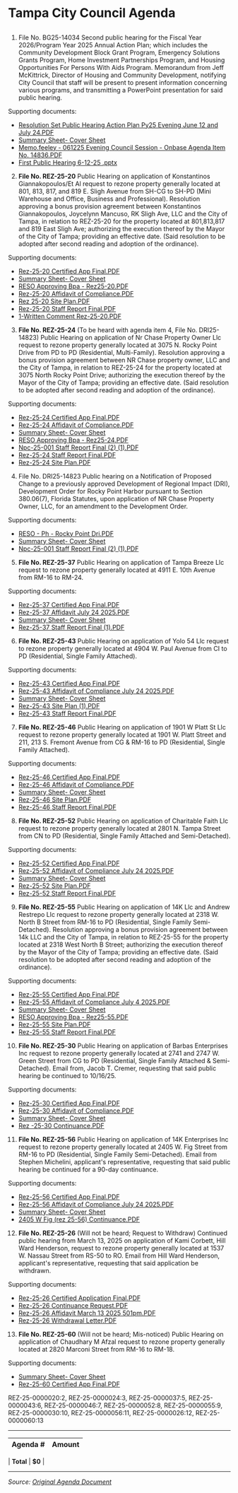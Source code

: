 # Tampa City Council Agenda

## 

1. File No. BG25-14034 Second public hearing for the Fiscal Year 2026/Program Year 2025 Annual Action Plan; which includes the Community Development Block Grant Program, Emergency Solutions Grants Program, Home Investment Partnerships Program, and Housing Opportunities For Persons With Aids Program.  Memorandum from Jeff McKittrick, Director of Housing and Community Development, notifying City Council that staff will be present to present information concerning various programs, and transmitting a PowerPoint presentation for said public hearing. 

Supporting documents:
- [Resolution Set Public Hearing Action Plan Py25 Evening June 12 and July 24.PDF](https://tampagov.hylandcloud.com/221agendaonline/Documents/DownloadFileBytes/RESOLUTION%20SET%20PUBLIC%20HEARING%20ACTION%20PLAN%20PY25%20EVENING%20JUNE%2012%20AND%20JULY%2024.P.pdf?documentType=1&meetingId=2594&itemId=15449&publishId=131438&isSection=False&isAttachment=True)
- [Summary Sheet- Cover Sheet](https://tampagov.hylandcloud.com/221agendaonline/Documents/DownloadFileBytes/Summary%20Sheet-%20COVER%20SHEET.pdf?documentType=1&meetingId=2594&itemId=15449&publishId=131439&isSection=False&isAttachment=True)
- [Memo.feeley - 061225 Evening Council Session - Onbase Agenda Item No. 14836.PDF](https://tampagov.hylandcloud.com/221agendaonline/Documents/DownloadFileBytes/MEMO.FEELEY%20-%20061225%20EVENING%20COUNCIL%20SESSION%20-%20ONBASE%20AGENDA%20ITEM%20NO.%2014836.PD.pdf?documentType=1&meetingId=2594&itemId=15449&publishId=131440&isSection=False&isAttachment=True)
- [First Public Hearing 6-12-25 .pptx](https://tampagov.hylandcloud.com/221agendaonline/Documents/DownloadFileBytes/FIRST%20PUBLIC%20HEARING%206-12-25%20.PPTX.pdf?documentType=1&meetingId=2594&itemId=15449&publishId=131441&isSection=False&isAttachment=True)

2. **File No. REZ-25-20** Public Hearing on application of Konstantinos Giannakopoulos/Et Al request to rezone property generally located at 801, 813, 817, and 819 E. Sligh Avenue from SH-CG to SH-PD (Mini Warehouse and Office, Business and Professional). Resolution approving a bonus provision agreement between Konstantinos Giannakopoulos, Joycelynn Mancuso, RK Sligh Ave, LLC and the City of Tampa, in relation to REZ-25-20 for the property located at 801,813,817 and 819 East Sligh Ave; authorizing the execution thereof by the Mayor of the City of Tampa; providing an effective date. (Said resolution to be adopted after second reading and adoption of the ordinance).

Supporting documents:
- [Rez-25-20 Certified App Final.PDF](https://tampagov.hylandcloud.com/221agendaonline/Documents/DownloadFileBytes/REZ-25-20%20CERTIFIED%20APP%20FINAL.PDF.pdf?documentType=1&meetingId=2594&itemId=15389&publishId=131442&isSection=False&isAttachment=True)
- [Summary Sheet- Cover Sheet](https://tampagov.hylandcloud.com/221agendaonline/Documents/DownloadFileBytes/Summary%20Sheet-%20COVER%20SHEET.pdf?documentType=1&meetingId=2594&itemId=15389&publishId=131443&isSection=False&isAttachment=True)
- [RESO Approving Bpa - Rez25-20.PDF](https://tampagov.hylandcloud.com/221agendaonline/Documents/DownloadFileBytes/RESO%20APPROVING%20BPA%20-%20REZ25-20.PDF.pdf?documentType=1&meetingId=2594&itemId=15389&publishId=131444&isSection=False&isAttachment=True)
- [Rez-25-20 Affidavit of Compliance.PDF](https://tampagov.hylandcloud.com/221agendaonline/Documents/DownloadFileBytes/REZ-25-20%20AFFIDAVIT%20OF%20COMPLIANCE.PDF.pdf?documentType=1&meetingId=2594&itemId=15389&publishId=131445&isSection=False&isAttachment=True)
- [Rez 25-20 Site Plan.PDF](https://tampagov.hylandcloud.com/221agendaonline/Documents/DownloadFileBytes/REZ%2025-20%20SITE%20PLAN.PDF.pdf?documentType=1&meetingId=2594&itemId=15389&publishId=131446&isSection=False&isAttachment=True)
- [Rez-25-20 Staff Report Final.PDF](https://tampagov.hylandcloud.com/221agendaonline/Documents/DownloadFileBytes/REZ-25-20%20STAFF%20REPORT%20FINAL.PDF.pdf?documentType=1&meetingId=2594&itemId=15389&publishId=131447&isSection=False&isAttachment=True)
- [1-Written Comment Rez-25-20.PDF](https://tampagov.hylandcloud.com/221agendaonline/Documents/DownloadFileBytes/1-WRITTEN%20COMMENT%20REZ-25-20.PDF.pdf?documentType=1&meetingId=2594&itemId=15389&publishId=131448&isSection=False&isAttachment=True)

3. **File No. REZ-25-24** (To be heard with agenda item 4, File No. DRI25-14823) Public Hearing on application of Nr Chase Property Owner Llc request to rezone property generally located at 3075 N. Rocky Point Drive from PD to PD (Residential, Multi-Family). Resolution approving a bonus provision agreement between NR Chase property owner, LLC and the City of Tampa, in relation to REZ-25-24 for the property located at 3075 North Rocky Point Drive; authorizing the execution thereof by the Mayor of the City of Tampa; providing an effective date. (Said resolution to be adopted after second reading and adoption of the ordinance).

Supporting documents:
- [Rez-25-24 Certified App Final.PDF](https://tampagov.hylandcloud.com/221agendaonline/Documents/DownloadFileBytes/REZ-25-24%20CERTIFIED%20APP%20FINAL.PDF.pdf?documentType=1&meetingId=2594&itemId=15390&publishId=131449&isSection=False&isAttachment=True)
- [Rez-25-24 Affidavit of Compliance.PDF](https://tampagov.hylandcloud.com/221agendaonline/Documents/DownloadFileBytes/REZ-25-24%20AFFIDAVIT%20OF%20COMPLIANCE.PDF.pdf?documentType=1&meetingId=2594&itemId=15390&publishId=131450&isSection=False&isAttachment=True)
- [Summary Sheet- Cover Sheet](https://tampagov.hylandcloud.com/221agendaonline/Documents/DownloadFileBytes/Summary%20Sheet-%20COVER%20SHEET.pdf?documentType=1&meetingId=2594&itemId=15390&publishId=131451&isSection=False&isAttachment=True)
- [RESO Approving Bpa - Rez25-24.PDF](https://tampagov.hylandcloud.com/221agendaonline/Documents/DownloadFileBytes/RESO%20APPROVING%20BPA%20-%20REZ25-24.PDF.pdf?documentType=1&meetingId=2594&itemId=15390&publishId=131452&isSection=False&isAttachment=True)
- [Npc-25-001 Staff Report Final (2) (1).PDF](https://tampagov.hylandcloud.com/221agendaonline/Documents/DownloadFileBytes/NPC-25-001%20STAFF%20REPORT%20FINAL%20(2)%20(1).PDF.pdf?documentType=1&meetingId=2594&itemId=15390&publishId=131453&isSection=False&isAttachment=True)
- [Rez-25-24 Staff Report Final.PDF](https://tampagov.hylandcloud.com/221agendaonline/Documents/DownloadFileBytes/REZ-25-24%20STAFF%20REPORT%20FINAL.PDF.pdf?documentType=1&meetingId=2594&itemId=15390&publishId=131454&isSection=False&isAttachment=True)
- [Rez-25-24 Site Plan.PDF](https://tampagov.hylandcloud.com/221agendaonline/Documents/DownloadFileBytes/REZ-25-24%20SITE%20PLAN.PDF.pdf?documentType=1&meetingId=2594&itemId=15390&publishId=131455&isSection=False&isAttachment=True)

4. File No. DRI25-14823 Public hearing on a Notification of Proposed Change to a previously approved Development of Regional Impact (DRI), Development Order for Rocky Point Harbor pursuant to Section 380.06(7), Florida Statutes, upon application of NR Chase Property Owner, LLC, for an amendment to the Development Order. 

Supporting documents:
- [RESO - Ph - Rocky Point Dri.PDF](https://tampagov.hylandcloud.com/221agendaonline/Documents/DownloadFileBytes/RESO%20-%20PH%20-%20ROCKY%20POINT%20DRI.PDF.pdf?documentType=1&meetingId=2594&itemId=15210&publishId=131456&isSection=False&isAttachment=True)
- [Summary Sheet- Cover Sheet](https://tampagov.hylandcloud.com/221agendaonline/Documents/DownloadFileBytes/Summary%20Sheet-%20COVER%20SHEET.pdf?documentType=1&meetingId=2594&itemId=15210&publishId=131457&isSection=False&isAttachment=True)
- [Npc-25-001 Staff Report Final (2) (1).PDF](https://tampagov.hylandcloud.com/221agendaonline/Documents/DownloadFileBytes/NPC-25-001%20STAFF%20REPORT%20FINAL%20(2)%20(1).PDF.pdf?documentType=1&meetingId=2594&itemId=15210&publishId=131458&isSection=False&isAttachment=True)

5. **File No. REZ-25-37** Public Hearing on application of Tampa Breeze Llc request to rezone property generally located at 4911 E. 10th Avenue from RM-16 to RM-24.

Supporting documents:
- [Rez-25-37 Certified App Final.PDF](https://tampagov.hylandcloud.com/221agendaonline/Documents/DownloadFileBytes/REZ-25-37%20CERTIFIED%20APP%20FINAL.PDF.pdf?documentType=1&meetingId=2594&itemId=15393&publishId=131459&isSection=False&isAttachment=True)
- [Rez-25-37 Affidavit July 24 2025.PDF](https://tampagov.hylandcloud.com/221agendaonline/Documents/DownloadFileBytes/REZ-25-37%20AFFIDAVIT%20JULY%2024%202025.PDF.pdf?documentType=1&meetingId=2594&itemId=15393&publishId=131460&isSection=False&isAttachment=True)
- [Summary Sheet- Cover Sheet](https://tampagov.hylandcloud.com/221agendaonline/Documents/DownloadFileBytes/Summary%20Sheet-%20COVER%20SHEET.pdf?documentType=1&meetingId=2594&itemId=15393&publishId=131461&isSection=False&isAttachment=True)
- [Rez-25-37 Staff Report Final (1).PDF](https://tampagov.hylandcloud.com/221agendaonline/Documents/DownloadFileBytes/REZ-25-37%20STAFF%20REPORT%20FINAL%20(1).PDF.pdf?documentType=1&meetingId=2594&itemId=15393&publishId=131462&isSection=False&isAttachment=True)

6. **File No. REZ-25-43** Public Hearing on application of Yolo 54 Llc request to rezone property generally located at 4904 W. Paul Avenue from CI to PD (Residential, Single Family Attached).

Supporting documents:
- [Rez-25-43 Certified App Final.PDF](https://tampagov.hylandcloud.com/221agendaonline/Documents/DownloadFileBytes/REZ-25-43%20CERTIFIED%20APP%20FINAL.PDF.pdf?documentType=1&meetingId=2594&itemId=15394&publishId=131463&isSection=False&isAttachment=True)
- [Rez-25-43 Affidavit of Compliance July 24 2025.PDF](https://tampagov.hylandcloud.com/221agendaonline/Documents/DownloadFileBytes/REZ-25-43%20AFFIDAVIT%20OF%20COMPLIANCE%20JULY%2024%202025.PDF.pdf?documentType=1&meetingId=2594&itemId=15394&publishId=131464&isSection=False&isAttachment=True)
- [Summary Sheet- Cover Sheet](https://tampagov.hylandcloud.com/221agendaonline/Documents/DownloadFileBytes/Summary%20Sheet-%20COVER%20SHEET.pdf?documentType=1&meetingId=2594&itemId=15394&publishId=131465&isSection=False&isAttachment=True)
- [Rez-25-43 Site Plan (1).PDF](https://tampagov.hylandcloud.com/221agendaonline/Documents/DownloadFileBytes/REZ-25-43%20SITE%20PLAN%20(1).PDF.pdf?documentType=1&meetingId=2594&itemId=15394&publishId=131466&isSection=False&isAttachment=True)
- [Rez-25-43 Staff Report Final.PDF](https://tampagov.hylandcloud.com/221agendaonline/Documents/DownloadFileBytes/REZ-25-43%20STAFF%20REPORT%20FINAL.PDF.pdf?documentType=1&meetingId=2594&itemId=15394&publishId=131467&isSection=False&isAttachment=True)

7. **File No. REZ-25-46** Public Hearing on application of 1901 W Platt St Llc request to rezone property generally located at 1901 W. Platt Street and 211, 213 S. Fremont Avenue from CG & RM-16 to PD (Residential, Single Family Attached).

Supporting documents:
- [Rez-25-46 Certified App Final.PDF](https://tampagov.hylandcloud.com/221agendaonline/Documents/DownloadFileBytes/REZ-25-46%20CERTIFIED%20APP%20FINAL.PDF.pdf?documentType=1&meetingId=2594&itemId=15395&publishId=131468&isSection=False&isAttachment=True)
- [Rez-25-46 Affidavit of Compliance.PDF](https://tampagov.hylandcloud.com/221agendaonline/Documents/DownloadFileBytes/REZ-25-46%20AFFIDAVIT%20OF%20COMPLIANCE.PDF.pdf?documentType=1&meetingId=2594&itemId=15395&publishId=131469&isSection=False&isAttachment=True)
- [Summary Sheet- Cover Sheet](https://tampagov.hylandcloud.com/221agendaonline/Documents/DownloadFileBytes/Summary%20Sheet-%20COVER%20SHEET.pdf?documentType=1&meetingId=2594&itemId=15395&publishId=131470&isSection=False&isAttachment=True)
- [Rez-25-46 Site Plan.PDF](https://tampagov.hylandcloud.com/221agendaonline/Documents/DownloadFileBytes/REZ-25-46%20SITE%20PLAN.PDF.pdf?documentType=1&meetingId=2594&itemId=15395&publishId=131471&isSection=False&isAttachment=True)
- [Rez-25-46 Staff Report Final.PDF](https://tampagov.hylandcloud.com/221agendaonline/Documents/DownloadFileBytes/REZ-25-46%20STAFF%20REPORT%20FINAL.PDF.pdf?documentType=1&meetingId=2594&itemId=15395&publishId=131472&isSection=False&isAttachment=True)

8. **File No. REZ-25-52** Public Hearing on application of Charitable Faith Llc request to rezone property generally located at 2801 N. Tampa Street from CN to PD (Residential, Single Family Attached and Semi-Detached).

Supporting documents:
- [Rez-25-52 Certified App Final.PDF](https://tampagov.hylandcloud.com/221agendaonline/Documents/DownloadFileBytes/REZ-25-52%20CERTIFIED%20APP%20FINAL.PDF.pdf?documentType=1&meetingId=2594&itemId=15396&publishId=131473&isSection=False&isAttachment=True)
- [Rez-25-52 Affidavit of Compliance July 24 2025.PDF](https://tampagov.hylandcloud.com/221agendaonline/Documents/DownloadFileBytes/REZ-25-52%20AFFIDAVIT%20OF%20COMPLIANCE%20JULY%2024%202025.PDF.pdf?documentType=1&meetingId=2594&itemId=15396&publishId=131474&isSection=False&isAttachment=True)
- [Summary Sheet- Cover Sheet](https://tampagov.hylandcloud.com/221agendaonline/Documents/DownloadFileBytes/Summary%20Sheet-%20COVER%20SHEET.pdf?documentType=1&meetingId=2594&itemId=15396&publishId=131475&isSection=False&isAttachment=True)
- [Rez-25-52 Site Plan.PDF](https://tampagov.hylandcloud.com/221agendaonline/Documents/DownloadFileBytes/REZ-25-52%20SITE%20PLAN.PDF.pdf?documentType=1&meetingId=2594&itemId=15396&publishId=131476&isSection=False&isAttachment=True)
- [Rez-25-52 Staff Report Final.PDF](https://tampagov.hylandcloud.com/221agendaonline/Documents/DownloadFileBytes/REZ-25-52%20STAFF%20REPORT%20FINAL.PDF.pdf?documentType=1&meetingId=2594&itemId=15396&publishId=131477&isSection=False&isAttachment=True)

9. **File No. REZ-25-55** Public Hearing on application of 14K Llc and Andrew Restrepo Llc request to rezone property generally located at 2318 W. North B Street from RM-16 to PD (Residential, Single Family Semi-Detached). Resolution approving a bonus provision agreement between 14k LLC and the City of Tampa, in relation to REZ-25-55 for the property located at 2318 West North B Street; authorizing the execution thereof by the Mayor of the City of Tampa; providing an effective date. (Said resolution to be adopted after second reading and adoption of the ordinance).

Supporting documents:
- [Rez-25-55 Certified App Final.PDF](https://tampagov.hylandcloud.com/221agendaonline/Documents/DownloadFileBytes/REZ-25-55%20CERTIFIED%20APP%20FINAL.PDF.pdf?documentType=1&meetingId=2594&itemId=15397&publishId=131478&isSection=False&isAttachment=True)
- [Rez-25-55 Affidavit of Compliance July 4 2025.PDF](https://tampagov.hylandcloud.com/221agendaonline/Documents/DownloadFileBytes/REZ-25-55%20AFFIDAVIT%20OF%20COMPLIANCE%20JULY%204%202025.PDF.pdf?documentType=1&meetingId=2594&itemId=15397&publishId=131479&isSection=False&isAttachment=True)
- [Summary Sheet- Cover Sheet](https://tampagov.hylandcloud.com/221agendaonline/Documents/DownloadFileBytes/Summary%20Sheet-%20COVER%20SHEET.pdf?documentType=1&meetingId=2594&itemId=15397&publishId=131480&isSection=False&isAttachment=True)
- [RESO Approving Bpa - Rez25-55.PDF](https://tampagov.hylandcloud.com/221agendaonline/Documents/DownloadFileBytes/RESO%20APPROVING%20BPA%20-%20REZ25-55.PDF.pdf?documentType=1&meetingId=2594&itemId=15397&publishId=131481&isSection=False&isAttachment=True)
- [Rez-25-55 Site Plan.PDF](https://tampagov.hylandcloud.com/221agendaonline/Documents/DownloadFileBytes/REZ-25-55%20SITE%20PLAN.PDF.pdf?documentType=1&meetingId=2594&itemId=15397&publishId=131482&isSection=False&isAttachment=True)
- [Rez-25-55 Staff Report Final.PDF](https://tampagov.hylandcloud.com/221agendaonline/Documents/DownloadFileBytes/REZ-25-55%20STAFF%20REPORT%20FINAL.PDF.pdf?documentType=1&meetingId=2594&itemId=15397&publishId=131483&isSection=False&isAttachment=True)

10. **File No. REZ-25-30** Public Hearing on application of Barbas Enterprises Inc request to rezone property generally located at 2741 and 2747 W. Green Street from CG to PD (Residential, Single Family Attached & Semi-Detached). Email from, Jacob T. Cremer, requesting that said public hearing be continued to 10/16/25. 

Supporting documents:
- [Rez-25-30 Certified App Final.PDF](https://tampagov.hylandcloud.com/221agendaonline/Documents/DownloadFileBytes/REZ-25-30%20CERTIFIED%20APP%20FINAL.PDF.pdf?documentType=1&meetingId=2594&itemId=15391&publishId=131484&isSection=False&isAttachment=True)
- [Rez-25-30 Affidavit of Compliance.PDF](https://tampagov.hylandcloud.com/221agendaonline/Documents/DownloadFileBytes/REZ-25-30%20AFFIDAVIT%20OF%20COMPLIANCE.PDF.pdf?documentType=1&meetingId=2594&itemId=15391&publishId=131485&isSection=False&isAttachment=True)
- [Summary Sheet- Cover Sheet](https://tampagov.hylandcloud.com/221agendaonline/Documents/DownloadFileBytes/Summary%20Sheet-%20COVER%20SHEET.pdf?documentType=1&meetingId=2594&itemId=15391&publishId=131486&isSection=False&isAttachment=True)
- [Rez -25-30 Continuance.PDF](https://tampagov.hylandcloud.com/221agendaonline/Documents/DownloadFileBytes/REZ%20-25-30%20CONTINUANCE.PDF.pdf?documentType=1&meetingId=2594&itemId=15391&publishId=131487&isSection=False&isAttachment=True)

11. **File No. REZ-25-56** Public Hearing on application of 14K Enterprises Inc request to rezone property generally located at 2405 W. Fig Street from RM-16 to PD (Residential, Single Family Semi-Detached). Email from Stephen Michelini, applicant's representative, requesting that said public hearing be continued for a 90-day continuance. 

Supporting documents:
- [Rez-25-56 Certified App Final.PDF](https://tampagov.hylandcloud.com/221agendaonline/Documents/DownloadFileBytes/REZ-25-56%20CERTIFIED%20APP%20FINAL.PDF.pdf?documentType=1&meetingId=2594&itemId=15398&publishId=131488&isSection=False&isAttachment=True)
- [Rez-25-56 Affidavit of Compliance July 24 2025.PDF](https://tampagov.hylandcloud.com/221agendaonline/Documents/DownloadFileBytes/REZ-25-56%20AFFIDAVIT%20OF%20COMPLIANCE%20JULY%2024%202025.PDF.pdf?documentType=1&meetingId=2594&itemId=15398&publishId=131489&isSection=False&isAttachment=True)
- [Summary Sheet- Cover Sheet](https://tampagov.hylandcloud.com/221agendaonline/Documents/DownloadFileBytes/Summary%20Sheet-%20COVER%20SHEET.pdf?documentType=1&meetingId=2594&itemId=15398&publishId=131490&isSection=False&isAttachment=True)
- [2405 W Fig (rez 25-56) Continuance.PDF](https://tampagov.hylandcloud.com/221agendaonline/Documents/DownloadFileBytes/2405%20W%20FIG%20(REZ%2025-56)%20CONTINUANCE.PDF.pdf?documentType=1&meetingId=2594&itemId=15398&publishId=131491&isSection=False&isAttachment=True)

12. **File No. REZ-25-26** (Will not be heard; Request to Withdraw) Continued public hearing from March 13, 2025 on application of Kami Corbett, Hill Ward Henderson, request to rezone property generally located at 1537 W. Nassau Street from RS-50 to RO. Email from Hill Ward Henderson, applicant's representative, requesting that said application be withdrawn. 

Supporting documents:
- [Rez-25-26 Certified Application Final.PDF](https://tampagov.hylandcloud.com/221agendaonline/Documents/DownloadFileBytes/REZ-25-26%20CERTIFIED%20APPLICATION%20FINAL.PDF.pdf?documentType=1&meetingId=2594&itemId=13144&publishId=131492&isSection=False&isAttachment=True)
- [Rez-25-26 Continuance Request.PDF](https://tampagov.hylandcloud.com/221agendaonline/Documents/DownloadFileBytes/REZ-25-26%20CONTINUANCE%20REQUEST.PDF.pdf?documentType=1&meetingId=2594&itemId=13144&publishId=131493&isSection=False&isAttachment=True)
- [Rez-25-26 Affidavit March 13 2025 501pm.PDF](https://tampagov.hylandcloud.com/221agendaonline/Documents/DownloadFileBytes/REZ-25-26%20AFFIDAVIT%20MARCH%2013%202025%20501PM.PDF.pdf?documentType=1&meetingId=2594&itemId=13144&publishId=131494&isSection=False&isAttachment=True)
- [Rez-25-26  Withdrawal Letter.PDF](https://tampagov.hylandcloud.com/221agendaonline/Documents/DownloadFileBytes/REZ-25-26%20%20WITHDRAWAL%20LETTER.PDF.pdf?documentType=1&meetingId=2594&itemId=13144&publishId=131495&isSection=False&isAttachment=True)

13. **File No. REZ-25-60** (Will not be heard; Mis-noticed) Public Hearing on application of Chaudhary M Afzal request to rezone property generally located at 2820 Marconi Street from RM-16 to RM-18.

Supporting documents:
- [Summary Sheet- Cover Sheet](https://tampagov.hylandcloud.com/221agendaonline/Documents/DownloadFileBytes/Summary%20Sheet-%20COVER%20SHEET.pdf?documentType=1&meetingId=2594&itemId=15399&publishId=131496&isSection=False&isAttachment=True)
- [Rez-25-60 Certified App Final.PDF](https://tampagov.hylandcloud.com/221agendaonline/Documents/DownloadFileBytes/REZ-25-60%20CERTIFIED%20APP%20FINAL.PDF.pdf?documentType=1&meetingId=2594&itemId=15399&publishId=131497&isSection=False&isAttachment=True)

REZ-25-0000020:2, REZ-25-0000024:3, REZ-25-0000037:5, REZ-25-0000043:6, REZ-25-0000046:7, REZ-25-0000052:8, REZ-25-0000055:9, REZ-25-0000030:10, REZ-25-0000056:11, REZ-25-0000026:12, REZ-25-0000060:13

---

| Agenda # | Amount |
|----------|--------|

| **Total** | **$0** |

---
*Source: [Original Agenda Document](https://tampagov.hylandcloud.com/221agendaonline/Meetings/ViewMeeting?id=2594&doctype=1)*